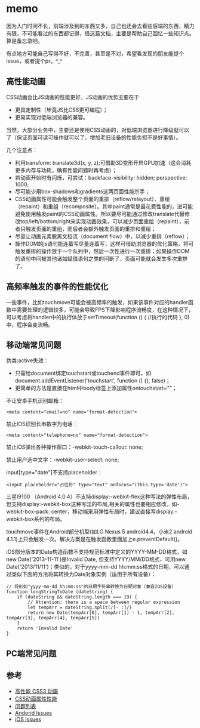 # memo

因为入门时间不长，前端涉及到的东西又多，自己也还会去看些后端的东西，精力有限，不可能看过的东西都记得，借这篇文档，主要是帮助自己回忆一些知识点。算是备忘录吧。

有点地方可能自己写得不好，不完善，甚至是不对，希望看发现的朋友能提个issue，或者提个pr。^_^

## 高性能动画

CSS动画会比JS动画的性能更好，JS动画的优势主要在于
- 更具定制性（毕竟JS比CSS更可编程）；
- 更易实现对低端浏览器的兼容。

当然，大部分业务中，主要还是使用CSS动画的，对低端浏览器进行降级就可以了（保证页面可读可操作就可以了，增加老旧设备的性能负担不是好事情）。

几个注意点：
- 利用transform: translate3d(x, y, z);可借助3D变形开启GPU加速（这会消耗更多内存与功耗，确有性能问题时再考虑）；
- 若动画开始时有闪烁，可尝试：backface-visibility: hidden; perspective: 1000;
- 尽可能少用box-shadows和gradients这两页面性能杀手；
- CSS动画属性可能会触发整个页面的重排（reflow/relayout）、重绘（repaint）和重组（recomposite）。其中paint通常是最花费性能的，进可能避免使用触发paint的CSS动画属性。所以要尽可能通过修改translate代替修改top/left/bottom/right来实现动画效果，可以减少页面重绘（repaint），前者只触发页面的重组，而后者会额外触发页面的重排和重绘；
- 尽量让动画元素脱离文档流（document flow）中，以减少重排（reflow）；
- 操作DOM的js语句能连着写尽量连着写，这样可借助浏览器的优化策略，将可触发重排的操作放于一个队列中，然后一次性进行一次重排；如果操作DOM的语句中间被其他诸如赋值语句之类的间断了，页面可能就会发生多次重排了。

## 高频率触发的事件的性能优化

一些事件，比如touchmove可能会被高频率的触发，如果该事件对应的handler函数中需要处理的逻辑较多，可能会导致FPS下降影响程序流畅度，在这种情况下，可以考虑将handler中的执行体放于setTimeout(function () { //执行的代码  }, 0)中，程序会变流畅。

## 移动端常见问题

伪类:active失效：
- 只需给document绑定touchstart或touchend事件即可，如document.addEventListener('touchstart', function () {}, false)；
- 更简单的方法是直接在html中body标签上添加属性ontouchstart=""；


不让安卓手机识别邮箱：
```
<meta content="email=no" name="format-detection">
```


禁止IOS识别长串数字为电话：
```
<meta content="telephone=no" name="format-detection">
```


禁止iOS弹出各种操作窗口：-webkit-touch-callout: none;


禁止用户选中文字：-webkit-user-select: none;


input[type="date"]不支持placeholder：
```
<input placeholder="占位符" type="text" onfocus="(this.type='date')">
```


三星I9100 （Android 4.0.4）不支持display:-webkit-flex这种写法的弹性布局，但支持display:-webkit-box这种写法的布局,相关的属性也要相应修改，如-webkit-box-pack: center，移动端采用弹性布局时，建议直接写display:-webkit-box系列的布局。


touchmove事件在Android部分机型(如LG Nexus 5 android4.4，小米2 android 4.1.1)上只会触发一次。解决方案是在触发函数里面加上e.preventDefault()。


iOS部分版本的Date构造函数不支持规范标准中定义的YYYY-MM-DD格式，如new Date('2013-11-11')是Invalid Date, 但支持YYYY/MM/DD格式，可用new Date('2013/11/11')；类似的，对于yyyy-mm-dd hh:mm:ss格式的日期，可以通过类似下面的方法将其转换为Date对象实例（适用于所有设备）：
```
// 将形如"yyyy-mm-dd hh:mm:ss"的日期字符串转换为日期对象（兼容IOS设备）
function longStringToDate (dateString) {
    if (dateString && dateString.length === 19) {
        // Attention: there is a space between regular expression
        let tempArr = dateString.split(/[- :]/)
        return new Date(tempArr[0], tempArr[1] - 1, tempArr[2], tempArr[3], tempArr[4], tempArr[5])
    }
    return 'Invalid Date'
}
```


## PC端常见问题


## 参考

- [高性能 CSS3 动画](https://github.com/Yakima-Teng/Mars/blob/master/performance/high-performance-css3-animation.md)
- [CSS动画属性性能](https://github.com/Yakima-Teng/Mars/blob/master/performance/css-property-animation-performance.md)
- [问题列表](https://github.com/Yakima-Teng/Mars/tree/master/issues)
- [Andorid Issues](https://github.com/Yakima-Teng/Mars/blob/master/issues/android.md)
- [iOS Issues](https://github.com/Yakima-Teng/Mars/blob/master/issues/iOS.md)
